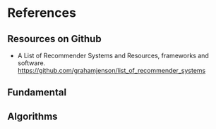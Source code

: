 # References 


## Resources on Github
+ A List of Recommender Systems and Resources, frameworks and software. https://github.com/grahamjenson/list_of_recommender_systems

## Fundamental

## Algorithms

